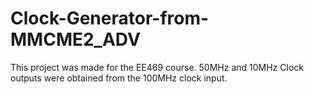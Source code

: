# Clock-Generator-from-MMCME2_ADV
This project was made for the EE469 course. 50MHz and 10MHz Clock outputs were obtained from the 100MHz clock input.
